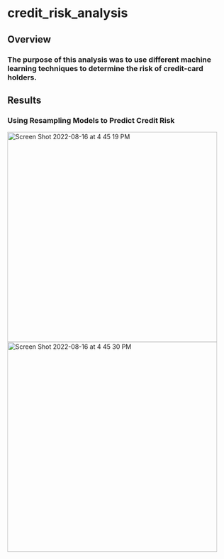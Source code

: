# credit_risk_analysis

## Overview
### The purpose of this analysis was to use different machine learning techniques to determine the risk of credit-card holders. 

## Results
### Using Resampling Models to Predict Credit Risk 
<img width="473" alt="Screen Shot 2022-08-16 at 4 45 19 PM" src="https://user-images.githubusercontent.com/99444856/184990853-251c79f8-2f06-491f-8368-25f71ad28724.png">
<img width="473" alt="Screen Shot 2022-08-16 at 4 45 30 PM" src="https://user-images.githubusercontent.com/99444856/184990879-a3ac580f-1acf-4bff-8c0d-153f9dd7199b.png">
